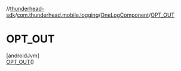 //[thunderhead-sdk](../../../../index.md)/[com.thunderhead.mobile.logging](../../index.md)/[OneLogComponent](../index.md)/[OPT_OUT](index.md)

# OPT_OUT

[androidJvm]\
[OPT_OUT](index.md)()
